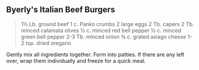 ## Byerly's Italian Beef Burgers

> 1½ Lb. ground beef
> 1 c.  Panko crumbs
> 2 large eggs
> 2 Tb. capers
> 2 Tb. minced calamata olives
> ⅓ c. minced red bell pepper
> ⅓ c. minced green bell pepper
> 2-3 Tb. minced onion
> ¾ c. grated asiago cheese
> 1-2 tsp. dried oregano

Gently mix all ingredients together.  Form into patties.  If there are any left
over, wrap them individually and freeze for a quick meal.



